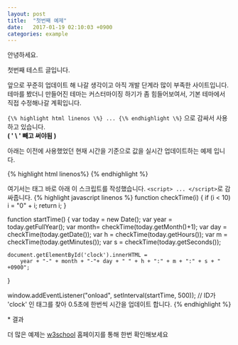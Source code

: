 ```yaml
---
layout: post
title:  "첫번째 예제"
date:   2017-01-19 02:10:03 +0900
categories: example
---
```


안녕하세요.

첫번째 테스트 글입니다.

앞으로 꾸준히 업데이트 해 나갈 생각이고 아직 개발 단계라 많이 부족한 사이트입니다.<br/>
테마를 봤더니 만들어진 테마는 커스터마이징 하기가 좀 힘들어보여서, 기본 테마에서 직접 수정해나갈 계획입니다.


`{\% highlight html linenos \%} ... {\% endhighlight \%}` 으로 감싸서 사용하고 있습니다.<br/>
**( ' \\ ' 빼고 써야됨 )**

아래는 이전에 사용했었던 현재 시간을 기준으로 값을 실시간 업데이트하는 예제 입니다.


{% highlight html linenos%}
<span id="clock"></span>
{% endhighlight %}

여기서는 태그 바로 아래 이 스크립트를 작성했습니다. `<script> ... </script>`로 감싸줍니다.
{% highlight javascript linenos %}
function checkTime(i) {
    if (i < 10) i = "0" + i;
    return i;
}

function startTime() {
    var today = new Date();
    var year = today.getFullYear();
    var month= checkTime(today.getMonth()+1);
    var day  = checkTime(today.getDate());
    var h = checkTime(today.getHours());
    var m = checkTime(today.getMinutes());
    var s = checkTime(today.getSeconds());

    document.getElementById('clock').innerHTML =
        year + "-" + month + "-"+ day + " " + h + ":" + m + ":" + s + " +0900";
}

window.addEventListener("onload", setInterval(startTime, 500));
// ID가 'clock' 인 태그를 찾아 0.5초에 한번씩 시간을 업데이트 합니다.
{% endhighlight %}

\* 결과
<div id="clock" ></div>

<script>
function checkTime(i) {
    if (i < 10) i = "0" + i;
    return i;
}

function startTime() {
    var today = new Date();
    var year = today.getFullYear();
    var month= checkTime(today.getMonth()+1);
    var day  = checkTime(today.getDate());
    var h = checkTime(today.getHours());
    var m = checkTime(today.getMinutes());
    var s = checkTime(today.getSeconds());

    document.getElementById('clock').innerHTML =
        year + "-" + month + "-"+ day + " " + h + ":" + m + ":" + s + " +0900<br/><br/>";
}

setInterval(startTime, 500);
</script>

더 많은 예제는 [w3school][w3school_link] 홈페이지를 통해 한번 확인해보세요

[w3school_link]: http://www.w3schools.com/
